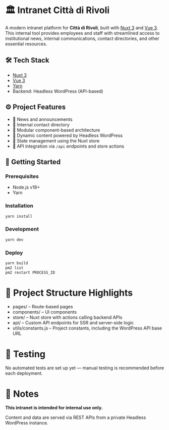 # 🏛️ Intranet Città di Rivoli

A modern intranet platform for **Città di Rivoli**, built with [Nuxt 3](https://nuxt.com/) and [Vue 3](https://vuejs.org/).  
This internal tool provides employees and staff with streamlined access to institutional news, internal communications, contact directories, and other essential resources.

## 🛠️ Tech Stack

- [Nuxt 3](https://nuxt.com/)
- [Vue 3](https://vuejs.org/)
- [Yarn](https://yarnpkg.com/)
- Backend: Headless WordPress (API-based)

## ⚙️ Project Features

- 📢 News and announcements
- 📇 Internal contact directory
- 🧩 Modular component-based architecture
- 🔄 Dynamic content powered by Headless WordPress
- 🧠 State management using the Nuxt store
- 🔌 API integration via `/api` endpoints and store actions

## 🚀 Getting Started

### Prerequisites

- Node.js v18+
- Yarn

### Installation

```bash
yarn install
```

### Development

```bash
yarn dev
```

### Deploy

```bash
yarn build
pm2 list
pm2 restart PROCESS_ID
```

# 📁 Project Structure Highlights

- pages/ – Route-based pages
- components/ – UI components
- store/ – Nuxt store with actions calling backend APIs
- api/ – Custom API endpoints for SSR and server-side logic
- utils/constants.js – Project constants, including the WordPress API base URL

# 🧪 Testing

No automated tests are set up yet — manual testing is recommended before each deployment.

# 📌 Notes

**This intranet is intended for internal use only.**

Content and data are served via REST APIs from a private Headless WordPress instance.
